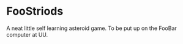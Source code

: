 FooStriods
==========

A neat little self learning asteroid game. To be put up on the FooBar computer at UU.

